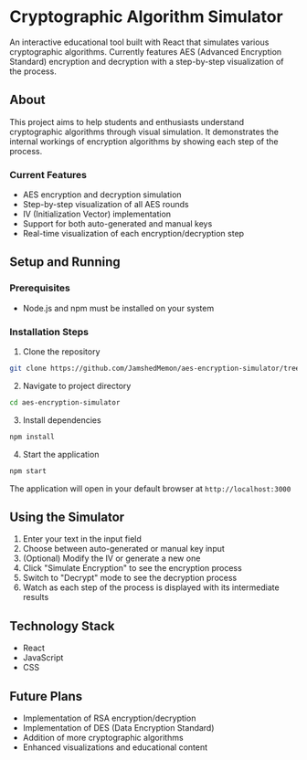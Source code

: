 # Cryptographic Algorithm Simulator

An interactive educational tool built with React that simulates various cryptographic algorithms. Currently features AES (Advanced Encryption Standard) encryption and decryption with a step-by-step visualization of the process.

## About

This project aims to help students and enthusiasts understand cryptographic algorithms through visual simulation. It demonstrates the internal workings of encryption algorithms by showing each step of the process.

### Current Features
- AES encryption and decryption simulation
- Step-by-step visualization of all AES rounds
- IV (Initialization Vector) implementation
- Support for both auto-generated and manual keys
- Real-time visualization of each encryption/decryption step

## Setup and Running

### Prerequisites
- Node.js and npm must be installed on your system

### Installation Steps

1. Clone the repository
```bash
git clone https://github.com/JamshedMemon/aes-encryption-simulator/tree/main
```

2. Navigate to project directory
```bash
cd aes-encryption-simulator
```

3. Install dependencies
```bash
npm install
```

4. Start the application
```bash
npm start
```

The application will open in your default browser at `http://localhost:3000`

## Using the Simulator

1. Enter your text in the input field
2. Choose between auto-generated or manual key input
3. (Optional) Modify the IV or generate a new one
4. Click "Simulate Encryption" to see the encryption process
5. Switch to "Decrypt" mode to see the decryption process
6. Watch as each step of the process is displayed with its intermediate results

## Technology Stack
- React
- JavaScript
- CSS

## Future Plans
- Implementation of RSA encryption/decryption
- Implementation of DES (Data Encryption Standard)
- Addition of more cryptographic algorithms
- Enhanced visualizations and educational content
